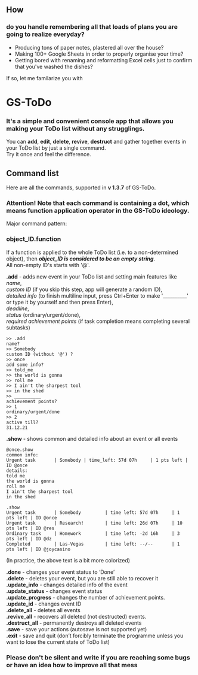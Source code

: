 
## How 
### do you handle remembering all that loads of plans you are going to realize everyday?

 - Producing tons of paper notes, plastered all over the house?  
 - Making 100+ Google Sheets in order to properly organise your time?  
 - Getting bored with renaming and reformatting Excel cells just to confirm that you've washed the dishes? 

If so, let me familarize you with 
# GS-ToDo
### It's a simple and convenient console app that allows you making your ToDo list without any strugglings.  
 You can **add**, **edit**, **delete**, **revive**, **destruct** and gather together events in your ToDo list by just a single command.  
 Try it once and feel the difference.
 
 ## Command list
 Here are all the commands, supported in **v 1.3.7** of GS-ToDo.  
 ### **Attention!** Note that each command is containing a dot, which means **function application operator** in the GS-ToDo ideology.
 
Major command pattern:  
### object_ID.function  
If a function is applied to the whole ToDo list (i.e. to a non-determined object), then _**object_ID is considered to be an empty string**_.  
All non-empty ID's starts with '@'.

**.add** - adds new event in your ToDo list and setting main features like  
_name_,  
_custom ID_ (if you skip this step, app will generate a random ID),  
_detailed info_ (to finish multiline input, press Ctrl+Enter to make '__________' or type it by yourself and then press Enter),  
_deadline_,  
_status_ (ordinary/urgent/done),  
_required achievement points_ (if task completion means completing several subtasks) 

```commandline
>> .add
name?
>> Somebody
custom ID (without '@') ?
>> once
add some info?
>> told_me
>> the world is gonna
>> roll me
>> I ain't the sharpest tool
>> in the shed
>> __________
achievement points?
>> 1
ordinary/urgent/done
>> 2
active till?
31.12.21
```


**.show** - shows common and detailed info about an event or all events 
```commandline
@once.show
common info:
Urgent task       | Somebody | time_left: 57d 07h     | 1 pts left | ID @once
details:
told me
the world is gonna
roll me
I ain't the sharpest tool
in the shed
```
```commandline
.show
Urgent task       | Somebody         | time left: 57d 07h     | 1   pts left | ID @once
Urgent task       | Research!        | time left: 26d 07h     | 10  pts left | ID @res
Ordinary task     | Homework         | time left: -2d 16h     | 3   pts left | ID @dz
Completed         | Las-Vegas        | time left: --/--       | 1   pts left | ID @joycasino
```
(In practice, the above text is a bit more colorized)

**.done** - changes your event status to ‘Done’  
**.delete** - deletes your event, but you are still able to recover it  
**.update_info** - changes detailed info of the event  
**.update_status** - changes event status  
**.update_progress** - changes the number of achievement points.  
**.update_id** - changes event ID  
**.delete_all** - deletes all events  
**.revive_all** - recovers all deleted (not destructed) events.  
**.destruct_all** - permanently destroys all deleted events  
**.save** - save your actions (autosave is not supported yet)  
**.exit** - save and quit (don’t forcibly terminate the programme unless you want to lose the current state of ToDo list)


### Please don't be silent and write if you are reaching some bugs or have an idea how to improve all that mess
